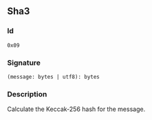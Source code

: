 <!--
THIS FILE IS GENERATED. DO NOT EDIT MANUALLY!
-->
## Sha3

### Id

`0x09`
### Signature

`(message: bytes | utf8): bytes`

### Description

Calculate the Keccak-256 hash for the message.

